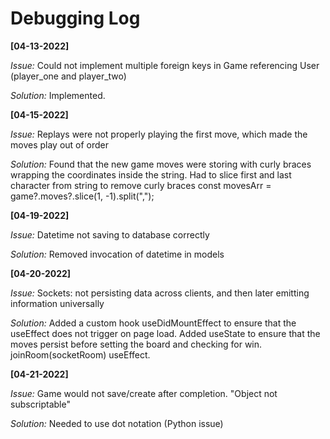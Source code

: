# Debugging Log

**[04-13-2022]**

_Issue:_
Could not implement multiple foreign keys in Game referencing User (player_one and player_two)

_Solution:_
Implemented.

**[04-15-2022]**

_Issue:_
Replays were not properly playing the first move, which made the moves play out of order

_Solution:_
Found that the new game moves were storing with curly braces wrapping the coordinates inside
the string. Had to slice first and last character from string to remove curly braces
const movesArr = game?.moves?.slice(1, -1).split(",");

**[04-19-2022]**

_Issue:_
Datetime not saving to database correctly

_Solution:_
Removed invocation of datetime in models

**[04-20-2022]**

_Issue:_
Sockets: not persisting data across clients, and then later emitting information universally

_Solution:_
Added a custom hook useDidMountEffect to ensure that the useEffect does not trigger on page load. Added useState to ensure that the moves persist before setting the board and checking for win. joinRoom(socketRoom) useEffect.

**[04-21-2022]**

_Issue:_
Game would not save/create after completion. "Object not subscriptable"

_Solution:_
Needed to use dot notation (Python issue)
